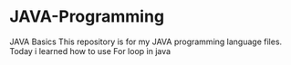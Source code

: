 # JAVA-Programming
JAVA Basics
This repository is for my JAVA programming language files.
Today i learned how to use For loop in java 
